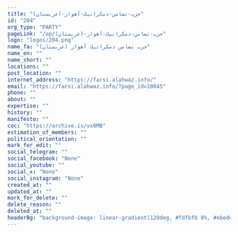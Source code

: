 ```yaml
---
title: "حزب-تضامن-دمكراتيك-أهواز-(عربستان)"
id: "204"
org_type: "PARTY"
pageLink: "/op/حزب-تضامن-دمكراتيك-أهواز-(عربستان)"
logo: "logos/204.png"
name_fa: "حزب تضامن دمكراتيك أهواز (عربستان)"
name_en: ""
name_short: ""
locations: ""
post_location: ""
internet_address: "https://farsi.alahwaz.info/"
email: "https://farsi.alahwaz.info/?page_id=10045"
phone: ""
about: ""
expertise: ""
history: ""
manifesto: ""
coc: "https://archive.is/vx8MB"
estimation_of_members: ""
political_orientation: ""
mark_for_edit: ""
social_telegram: ""
social_facebook: "None"
social_youtube: ""
social_x: "None"
social_instagram: "None"
created_at: ""
updated_at: ""
mark_for_delete: ""
delete_reason: ""
deleted_at: ""
headerBg: "background-image: linear-gradient(120deg, #fdfbfb 0%, #ebedee 100%);"
---
```

